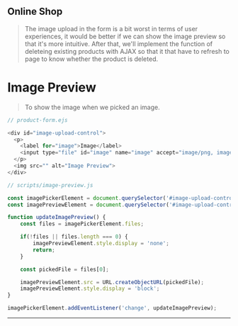## Online Shop
> The image upload in the form is a bit worst in terms of user experiences, it would be better if we can show the image preview so that it's more intuitive. After that, we'll implement the function of deleteing existing products with AJAX so that it that have to refresh to page to know whether the product is deleted.

# Image Preview
> To show the image when we picked an image.
```js
// product-form.ejs

<div id="image-upload-control">
  <p>
    <label for="image">Image</label>
    <input type="file" id="image" name="image" accept="image/png, image/jpg" <% if (imageRequired) { %>required <% } %>>
  </p>
  <img src="" alt="Image Preview">
</div>
```
```js
// scripts/image-preview.js

const imagePickerElement = document.querySelector('#image-upload-control input');
const imagePreviewElement = document.querySelector('#image-upload-control img');

function updateImagePreview() {
    const files = imagePickerElement.files;

    if(!files || files.length === 0) {
        imagePreviewElement.style.display = 'none';
        return;
    }

    const pickedFile = files[0];

    imagePreviewElement.src = URL.createObjectURL(pickedFile);
    imagePreviewElement.style.display = 'block';
}

imagePickerElement.addEventListener('change', updateImagePreview);
```

---
